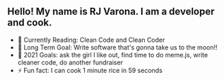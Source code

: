 ## Hello! My name is RJ Varona. I am a developer and cook.

- 📘 Currently Reading: Clean Code and Clean Coder
- 🚀 Long Term Goal: Write software that's gonna take us to the moon!!
- 🥅 2021 Goals: ask the girl I like out, find time to do meme.js, write cleaner code, do another fundraiser
- ⚡ Fun fact: I can cook 1 minute rice in 59 seconds
